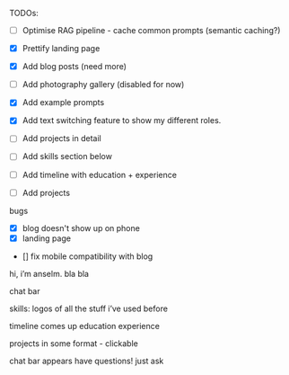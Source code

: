 TODOs:
- [ ] Optimise RAG pipeline - cache common prompts (semantic caching?)
- [X] Prettify landing page
- [X] Add blog posts (need more)
- [ ] Add photography gallery (disabled for now)
- [X] Add example prompts
- [X] Add text switching feature to show my different roles.
- [ ] Add projects in detail
- [ ] Add skills section below
- [ ] Add timeline with education + experience
- [ ] Add projects


bugs
- [X] blog doesn't show up on phone
- [X] landing page
- [] fix mobile compatibility with blog

hi, i’m anselm. 
bla bla

chat bar

skills:
logos of all the stuff i’ve used before 

timeline comes up
education
experience

projects in some format - clickable 

chat bar appears
have questions! just ask
